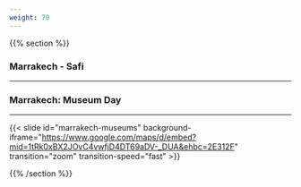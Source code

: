 ```yaml
---
weight: 70
---
```


{{% section %}}

### Marrakech - Safi

---

### Marrakech: Museum Day

---

{{< slide id="marrakech-museums" background-iframe="https://www.google.com/maps/d/embed?mid=1tRk0xBX2JOvC4vwfjD4DT69aDV-_DUA&ehbc=2E312F" transition="zoom" transition-speed="fast" >}}

{{% /section %}}
